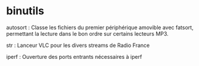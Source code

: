 # binutils
autosort : Classe les fichiers du premier périphérique amovible avec fatsort, permettant la lecture dans le bon ordre sur certains lecteurs MP3.

str : Lanceur VLC pour les divers streams de Radio France

iperf : Ouverture des ports entrants nécessaires à iperf
